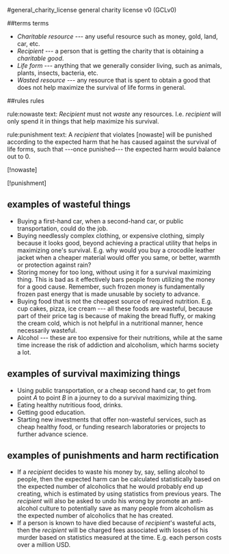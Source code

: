 #general_charity_license general charity license v0 (GCLv0)

##terms terms

* _Charitable resource_ --- any useful resource such as money, gold, land, car,
  etc.
* _Recipient_ --- a person that is getting the charity that is obtaining a
  _charitable good_.
* _Life form_ --- anything that we generally consider living, such as animals,
  plants, insects, bacteria, etc.
* _Wasted resource_ --- any resource that is spent to obtain a good that does
  not help maximize the survival of life forms in general.

##rules rules

rule:nowaste
text: _Recipient_ must not _waste_ any resources.  I.e. _recipient_ will only
      spend it in things that help maximize his survival.

rule:punishment
text: A _recipient_ that violates [nowaste] will be punished according to the
      expected harm that he has caused against the survival of life forms, such
      that ---once punished--- the expected harm would balance out to $0$.

[!nowaste]

[!punishment]


## examples of wasteful things

* Buying a first-hand car, when a second-hand car, or public transportation,
  could do the job.
* Buying needlessly complex clothing, or expensive clothing, simply because it
  looks good, beyond achieving a practical utility that helps in maximizing
  one's survival.  E.g. why would you buy a crocodile leather jacket when a
  cheaper material would offer you same, or better, warmth or protection
  against rain?
* Storing money for too long, without using it for a survival maximizing thing.
  This is bad as it effectively bars people from utilizing the money for a good
  cause.  Remember, such frozen money is fundamentally frozen past energy that
  is made unusable by society to advance.
* Buying food that is not the cheapest source of required nutrition.  E.g. cup
  cakes, pizza, ice cream --- all these foods are wasteful, because part of
  their price tag is because of making the bread fluffy, or making the cream
  cold, which is not helpful in a nutritional manner, hence necessarily
  wasteful.
* Alcohol --- these are too expensive for their nutritions, while at the same
  time increase the risk of addiction and alcoholism, which harms society a
  lot.

## examples of survival maximizing things

* Using public transportation, or a cheap second hand car, to get from point
  $A$ to point $B$ in a journey to do a survival maximizing thing.
* Eating healthy nutritious food, drinks.  
* Getting good education.
* Starting new investments that offer non-wasteful services, such as cheap
  healthy food, or funding research laboratories  or projects to further
  advance science.

## examples of punishments and harm rectification

* If a _recipient_ decides to waste his money by, say, selling alcohol to
  people, then the expected harm can be calculated statistically based on the
  expected number of alcoholics that he would probably end up creating, which
  is estimated by using statistics from previous years.  The _recipient_ will
  also be asked to undo his wrong by promote an anti-alcohol culture to
  potentially save as many people from alcoholism as the expected number of
  alcoholics that he has created.
* If a person is known to have died because of _recipient_'s wasteful acts,
  then the _recipient_ will be charged fees associated with losses of his
  murder based on statistics measured at the time.  E.g. each person costs over
  a million USD.
